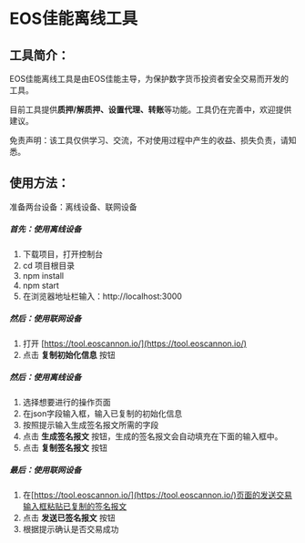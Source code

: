 # EOS佳能离线工具
## 工具简介：
EOS佳能离线工具是由EOS佳能主导，为保护数字货币投资者安全交易而开发的工具。

目前工具提供**质押/解质押、设置代理、转账**等功能。工具仍在完善中，欢迎提供建议。

免责声明：该工具仅供学习、交流，不对使用过程中产生的收益、损失负责，请知悉。
## 使用方法：
准备两台设备：离线设备、联网设备
##### 首先：使用离线设备 
1. 下载项目，打开控制台
2. cd 项目根目录
3. npm install
4. npm start
5. 在浏览器地址栏输入：http://localhost:3000
##### 然后：使用联网设备 
1. 打开 [https://tool.eoscannon.io/](https://tool.eoscannon.io/)
2. 点击 **复制初始化信息** 按钮
##### 然后：使用离线设备
1. 选择想要进行的操作页面
2. 在json字段输入框，输入已复制的初始化信息
3. 按照提示输入生成签名报文所需的字段
4. 点击 **生成签名报文** 按钮，生成的签名报文会自动填充在下面的输入框中。
5. 点击 **复制签名报文** 按钮
##### 最后：使用联网设备
1. 在[https://tool.eoscannon.io/](https://tool.eoscannon.io/)页面的发送交易输入框粘贴已复制的签名报文
2. 点击 **发送已签名报文** 按钮
3. 根据提示确认是否交易成功

